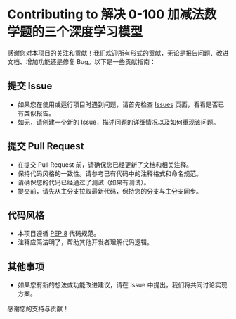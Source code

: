 # Contributing to 解决 0-100 加减法数学题的三个深度学习模型

感谢您对本项目的关注和贡献！我们欢迎所有形式的贡献，无论是报告问题、改进文档、增加功能还是修复 Bug。以下是一些贡献指南：

## 提交 Issue

- 如果您在使用或运行项目时遇到问题，请首先检查 [Issues](https://github.com/DWG-ShowMaker/compute-model/issues) 页面，看看是否已有类似报告。
- 如无，请创建一个新的 Issue，描述问题的详细情况以及如何重现该问题。

## 提交 Pull Request

- 在提交 Pull Request 前，请确保您已经更新了文档和相关注释。
- 保持代码风格的一致性。请参考已有代码中的注释格式和命名规范。
- 请确保您的代码已经通过了测试（如果有测试）。
- 提交前，请先从主分支拉取最新代码，保持您的分支与主分支同步。

## 代码风格

- 本项目遵循 [PEP 8](https://www.python.org/dev/peps/pep-0008/) 代码规范。
- 注释应简洁明了，帮助其他开发者理解代码逻辑。

## 其他事项

- 如果您有新的想法或功能改进建议，请在 Issue 中提出，我们将共同讨论实现方案。

感谢您的支持与贡献！ 
